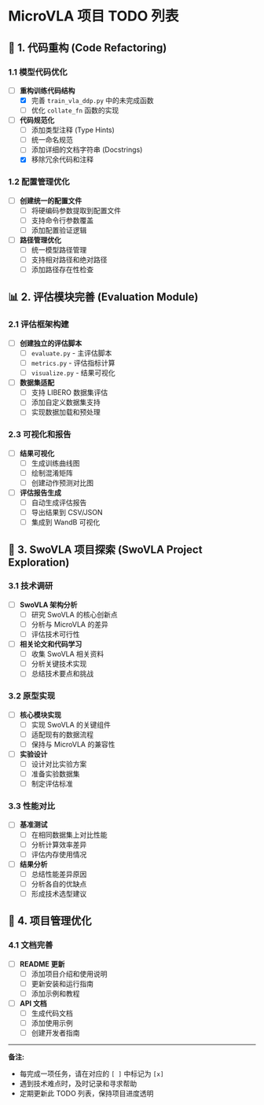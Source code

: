 # MicroVLA 项目 TODO 列表

## 🔧 1. 代码重构 (Code Refactoring)

### 1.1 模型代码优化
- [ ] **重构训练代码结构**
  - [X] 完善 `train_vla_ddp.py` 中的未完成函数
  - [ ] 优化 `collate_fn` 函数的实现

- [ ] **代码规范化**
  - [ ] 添加类型注释 (Type Hints)
  - [ ] 统一命名规范
  - [ ] 添加详细的文档字符串 (Docstrings)
  - [X] 移除冗余代码和注释

### 1.2 配置管理优化
- [ ] **创建统一的配置文件**
  - [ ] 将硬编码参数提取到配置文件
  - [ ] 支持命令行参数覆盖
  - [ ] 添加配置验证逻辑

- [ ] **路径管理优化**
  - [ ] 统一模型路径管理
  - [ ] 支持相对路径和绝对路径
  - [ ] 添加路径存在性检查

## 📊 2. 评估模块完善 (Evaluation Module)

### 2.1 评估框架构建
- [ ] **创建独立的评估脚本**
  - [ ] `evaluate.py` - 主评估脚本
  - [ ] `metrics.py` - 评估指标计算
  - [ ] `visualize.py` - 结果可视化

- [ ] **数据集适配**
  - [ ] 支持 LIBERO 数据集评估
  - [ ] 添加自定义数据集支持
  - [ ] 实现数据加载和预处理

### 2.3 可视化和报告
- [ ] **结果可视化**
  - [ ] 生成训练曲线图
  - [ ] 绘制混淆矩阵
  - [ ] 创建动作预测对比图

- [ ] **评估报告生成**
  - [ ] 自动生成评估报告
  - [ ] 导出结果到 CSV/JSON
  - [ ] 集成到 WandB 可视化

## 🚀 3. SwoVLA 项目探索 (SwoVLA Project Exploration)

### 3.1 技术调研
- [ ] **SwoVLA 架构分析**
  - [ ] 研究 SwoVLA 的核心创新点
  - [ ] 分析与 MicroVLA 的差异
  - [ ] 评估技术可行性

- [ ] **相关论文和代码学习**
  - [ ] 收集 SwoVLA 相关资料
  - [ ] 分析关键技术实现
  - [ ] 总结技术要点和挑战

### 3.2 原型实现
- [ ] **核心模块实现**
  - [ ] 实现 SwoVLA 的关键组件
  - [ ] 适配现有的数据流程
  - [ ] 保持与 MicroVLA 的兼容性

- [ ] **实验设计**
  - [ ] 设计对比实验方案
  - [ ] 准备实验数据集
  - [ ] 制定评估标准

### 3.3 性能对比
- [ ] **基准测试**
  - [ ] 在相同数据集上对比性能
  - [ ] 分析计算效率差异
  - [ ] 评估内存使用情况

- [ ] **结果分析**
  - [ ] 总结性能差异原因
  - [ ] 分析各自的优缺点
  - [ ] 形成技术选型建议

## 🔄 4. 项目管理优化

### 4.1 文档完善
- [ ] **README 更新**
  - [ ] 添加项目介绍和使用说明
  - [ ] 更新安装和运行指南
  - [ ] 添加示例和教程

- [ ] **API 文档**
  - [ ] 生成代码文档
  - [ ] 添加使用示例
  - [ ] 创建开发者指南

---

**备注:** 
- 每完成一项任务，请在对应的 `[ ]` 中标记为 `[x]`
- 遇到技术难点时，及时记录和寻求帮助
- 定期更新此 TODO 列表，保持项目进度透明